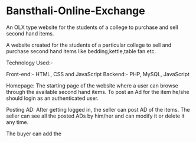 # Bansthali-Online-Exchange
An OLX type website for the students of a college to purchase and sell second hand items.

A website created for the students of a particular college to sell and purchase second hand items like bedding,kettle,table fan etc.

Technology Used:-

Front-end:- HTML, CSS and JavaScript
Backend:- PHP, MySQL, JavaScript


Homepage: The starting page of the website where a user can browse through the available second hand items. To post an Ad for the item he/she should
login as an authenticated user. 

Posting AD: After getting logged in, the seller can post AD of the items.
The seller can see all the posted ADs by him/her and can modify it or delete it any time.

The buyer can add the 
